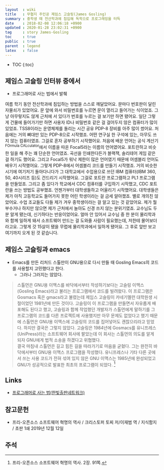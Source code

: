```yaml
---
layout  : wiki
title   : 무협지 주인공 제임스 고슬링(James Gosling)
summary : 중학생 때 전산학과에 침입해 독학으로 프로그래밍을 터득
date    : 2018-02-08 12:06:18 +0900
updated : 2020-01-28 23:02:31 +0900
tag     : story James-Gosling
toc     : true
public  : true
parent  : legend
latex   : false
---
```

* TOC
{:toc}

## 제임스 고슬링 인터뷰 중에서

* 프로그래머로 사는 법에서 발췌

>
여름 학기 동안 전산학과에 침입하는 방법을 스스로 깨달았어요.
문마다 번호판이 달린 자물쇠가 있었어요.
문 앞에 와서 비밀번호를 누르면 문이 열리고 들어가는 식이었죠.
그냥 아무렇지도 않게 근처에 서 있다가 번호를 누르는 걸 보기만 하면 됐어요.
일단 그렇게 건물에 들어가기만 하면 사용자 ID나 비밀번호 같은 걸 걸어두지 않은 컴퓨터가 많이 있었죠.
TSS8이라는 운영체제를 돌리는 시간 공유 PDP-8 장비를 아주 많이 썼어요.
처음에는 거의 뼈대만 있는 PDP-8으로 시작했죠.
어떤 연구실 한 구석에 있는, 아무도 쓰지 않는 컴퓨터였죠.
그걸로 혼자 공부하기 시작했어요.
처음에 배운 언어는 공식 계산기<sup>FOrmula CALculator</sup>에서 이름을 따온 Focal5라는 이름의 언어였어요.
포트란하고 비슷한 일을 해 주는 꽤 단순한 언어였죠.
곡선을 인쇄한다든가 블랙잭, 솔리테어 게임 같은 걸 하기도 했어요.
그리고 Focal5가 워낙 제한이 많은 언어였기 때문에 어셈블리 언어도 배우기 시작했어요.
그렇게 PDP-8에서 어셈블리 코드를 만들기 시작했죠.
거의 비슷한 시기에 여기저기 돌아다니다가 그 대학교에서 수업용으로 쓰던 IBM 컴퓨터(IBM 360, 50, 40시리즈 등)도 건드리기 시작했어요.
그걸로 포트란 프로그램하고 PL1 프로그램을 만들었죠.
그리고 좀 있다가 학교에서 CDC 컴퓨터를 구입하기 시작했고,
CDC 포트란을 쓰는 방법도 공부했죠.
언젠가부터 대학생들하고 어울리기 시작했어요.
대학생들은 제가 아직 고등학교도 들어가지 못한 어린 학생이라는 걸 금세 알아챘죠.
별로 개의친 않았어요. 수업 조교들도 다들 제가 겨우 중학생이라는 걸 알고 있는 것 같았어요.
제가 뭘 부수거나 하지만 않으면 제가 근처에서 놀아도 신경 쓰지 않는 분위기였죠.
교수님도 두 분 알게 됐는데, 신기하다는 반응이었어요.
얼마 안 있어서 교수님 중 한 분이 물리학과와 함께 일하게 돼서 소프트웨어 만드는 걸 도와줄 사람이 필요했는데, 저한테 물어보더라고요.
그렇게 갓 15살이 됐을 무렵에 물리학과에서 일하게 됐어요.
그 후로 앞만 보고 여기까지 오게 된 것 같습니다.

## 제임스 고슬링과 emacs

* Emacs를 만든 리처드 스톨만이 GNU용으로 다시 만들 때 Gosling Emacs의 코드를 사용할지 고민했다고 한다.
    * 그러나 그러지는 않았다.

> 스톨먼은 GNU용 이맥스를 바닥에서부터 작성하기보다는 고슬링 이맥스(Gosling Emacs)라고 불리는 프로그램에서 코드를 빌려왔다. 이 프로그램은 Gosmacs 혹은 gmacs라고 불렸는데 제임스 고슬링이 카네기멜런 대학원생 시절이었던 1981년에 만든 것이다. 고슬링이 이 프로그램을 만들면서 자유롭게 배포해도 된다고 했고, 고슬링과 함께 작업했던 개발자가 스톨먼에게 말하기를 그 프로그램의 코드를 다른 프로젝트에 사용했지만 아무 문제도 없었다고 했기 때문에 스톨먼은 GNU용 이맥스에 고슬링의 코드를 집어넣어도 괜찮으리라고 믿었다. 하지만 결국은 그렇지 않았다. 고슬링은 1984년에 Gosmacs를 유니프레스(UniPress)라는 소프트웨어 회사에 팔았는데 이 회사는 스톨먼의 의도를 알게 되자 GNU에게 법적 소송을 하겠다고 위협했다.  
결국 마침내 스톨먼은 길고 힘든 길을 따라가기로 마음을 굳혔다. 그는 완전히 바닥에서부터 GNU용 이맥스 프로그램을 작성했다. 유니프레스나 기타 다른 곳에서 쓰는 사용 코드가 전혀 섞여 있지 않은 GNU 이맥스는 1985년에 완성되었고 GNU가 성공적으로 발표한 최초의 프로그램이 되었다.
[^emacs]

## Links

* [프로그래머로 사는 법(한빛출판네트워크)](http://www.hanbit.co.kr/store/books/look.php?p_code=B6104154358)

## 참고문헌

* 프리-오픈소스 소프트웨어 혁명의 역사 / 크리스토퍼 토찌 저/이재범 역 / 지식함지 / 초판 1쇄 2019년 12월 12일

## 주석

[^emacs]: 프리-오픈소스 소프트웨어 혁명의 역사. 2장. 91쪽.
